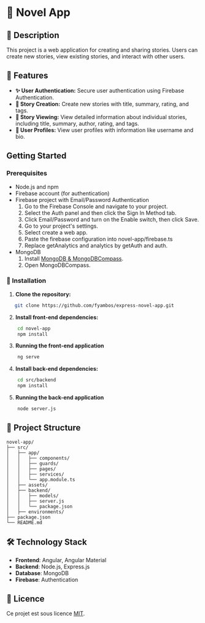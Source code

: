 # 📖 Novel App

## 📝 Description

This project is a web application for creating and sharing stories. Users can create new stories, view existing stories, and interact with other users.

## 🌟 Features

* **✨ User Authentication:** Secure user authentication using Firebase Authentication.
* **📝 Story Creation:** Create new stories with title, summary, rating, and tags.
* **📖 Story Viewing:** View detailed information about individual stories, including title, summary, author, rating, and tags.
* **👤 User Profiles:** View user profiles with information like username and bio.

## Getting Started

### Prerequisites

* Node.js and npm
* Firebase account (for authentication)
* Firebase project with Email/Password Authentication
    1. Go to the Firebase Console and navigate to your project.
    2. Select the Auth panel and then click the Sign In Method tab.
    3. Click Email/Password and turn on the Enable switch, then click Save.
    4. Go to your project's settings.
    5. Select create a web app.
    6. Paste the firebase configuration into novel-app/firebase.ts
    7. Replace getAnalytics and analytics by getAuth and auth.
* MongoDB
    1. Install [MongoDB & MongoDBCompass](https://www.mongodb.com/try/download/community).
    2. Open MongoDBCompass.

### 🚀 Installation

1. **Clone the repository:**
```bash
   git clone https://github.com/fyambos/express-novel-app.git
```
2. **Install front-end dependencies:**
```bash
    cd novel-app
    npm install
```
3. **Running the front-end application**
```bash
    ng serve
```
4. **Install back-end dependencies:**
```bash
    cd src/backend
    npm install
```
5. **Running the back-end application**
```bash
    node server.js
```
## 📂 Project Structure
```plaintext
novel-app/
├── src/
│   ├── app/
│   │   ├── components/
│   │   ├── guards/
│   │   ├── pages/
│   │   ├── services/
│   │   └── app.module.ts
│   ├── assets/
│   ├── backend/
│   │   ├── models/
│   │   ├── server.js
│   │   └── package.json
│   ├── environments/
├── package.json
└── README.md

```

## 🛠️ Technology Stack
- **Frontend**: Angular, Angular Material
- **Backend**: Node.js, Express.js
- **Database**: MongoDB
- **Firebase**: Authentication

## 📜 Licence

Ce projet est sous licence [MIT](https://opensource.org/licenses/MIT).
